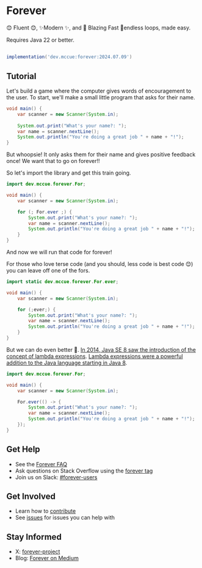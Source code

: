 # Forever

<a src="./assets/forever_dude.png"></a>

😊 Fluent 😊, ✨Modern ✨, and 🚀 Blazing Fast 🚀endless loops, made easy.

Requires Java 22 or better.

## 
```gradle
implementation('dev.mccue:forever:2024.07.09')
```

## Tutorial

Let's build a game where the computer gives words of encouragement
to the user. To start, we'll make a small little program that asks
for their name.

```java
void main() {
    var scanner = new Scanner(System.in);
    
    System.out.print("What's your name?: ");
    var name = scanner.nextLine();
    System.out.println("You're doing a great job " + name + "!");
}
```

But whoopsie! It only asks them for their name and gives positive feedback once! We want
that to go on forever!!

So let's import the library and get this train going.

```java
import dev.mccue.forever.For;

void main() {
    var scanner = new Scanner(System.in);

    for (; For.ever ;) {
        System.out.print("What's your name?: ");
        var name = scanner.nextLine();
        System.out.println("You're doing a great job " + name + "!");
    }
}
```

And now we will run that code for forever!

For those who love terse code (and you should, less code is best code 😊) you can
leave off one of the fors.

```java
import static dev.mccue.forever.For.ever;

void main() {
    var scanner = new Scanner(System.in);

    for (;ever;) {
        System.out.print("What's your name?: ");
        var name = scanner.nextLine();
        System.out.println("You're doing a great job " + name + "!");
    }
}
```

But we can do even better 💖. [In 2014, Java SE 8 saw the introduction of the concept of lambda expressions](https://dev.java/learn/lambdas/first-lambdas/).
[Lambda expressions were a powerful addition to the Java language starting in Java 8](https://dev.java/learn/lambdas/).

```java
import dev.mccue.forever.For;

void main() {
    var scanner = new Scanner(System.in);

    For.ever(() -> {
        System.out.print("What's your name?: ");
        var name = scanner.nextLine();
        System.out.println("You're doing a great job " + name + "!");
    });
}
```

## Get Help

* See the [Forever FAQ](https://youtu.be/7nsgZy4NNwA?si=gtXRPK-KssMzvvFk&t=27)
* Ask questions on Stack Overflow using the [forever tag](https://www.youtube.com/watch?v=q6EoRBvdVPQ&list=PLXKAG8g1Ls_Ax-SU7rCgyiGWjylB5NHL-&index=1)
* Join us on Slack: [#forever-users](https://973-eht-namuh-973.com/)

## Get Involved

* Learn how to [contribute](https://timetraveler.ytmnd.com/)
* See [issues](https://web.archive.org/web/20160112193916/http://timecube.com/) for issues you can help with

## Stay Informed

* X: [forever-project](https://twitter.com/dril)
* Blog: [Forever on Medium](https://zombo.com/)